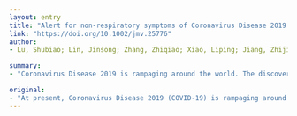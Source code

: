 ```yaml
---
layout: entry
title: "Alert for non-respiratory symptoms of Coronavirus Disease 2019 (COVID-19) patients in epidemic period: A case report of familial cluster with three asymptomatic COVID-19 patients"
link: "https://doi.org/10.1002/jmv.25776"
author:
- Lu, Shubiao; Lin, Jinsong; Zhang, Zhiqiao; Xiao, Liping; Jiang, Zhijian; Chen, Jia; Hu, Chongjing; Luo, Shi

summary:
- "Coronavirus Disease 2019 is rampaging around the world. The discovery of the first asymptomatic carrier depends on epidemiological investigation. Combination of multiple detection methods can help clinicians find hidden carriers as early as possible. This article is protected by copyright. All rights reserved. Asymptomatic carriers have been identified in a family cluster involving three COVID-19 patients. Coronavirus disease 2019 is a rampaging worldwide. Currently, Coronavirus is ramping around the globe. There are currently three family cluster was a major outbreak in the U.S. is based on the screening, clinical feathers and treatment process."

original:
- "At present, Coronavirus Disease 2019 (COVID-19) is rampaging around the world. However, asymptomatic carriers intensified the difficulty of prevention and management. Here we reported the screening, clinical feathers, and treatment process of a family cluster involving three COVID-19 patients. The discovery of the first asymptomatic carrier in this family cluster depends on the repeated and comprehensive epidemiological investigation by disease control experts. In addition, the combination of multiple detection methods can help clinicians find asymptomatic carriers as early as possible. In conclusion, the prevention and control experience of this family cluster showed that comprehensive rigorous epidemiological investigation and combination of multiple detection methods were of great value for the detection of hidden asymptomatic carriers. This article is protected by copyright. All rights reserved."
---
```


